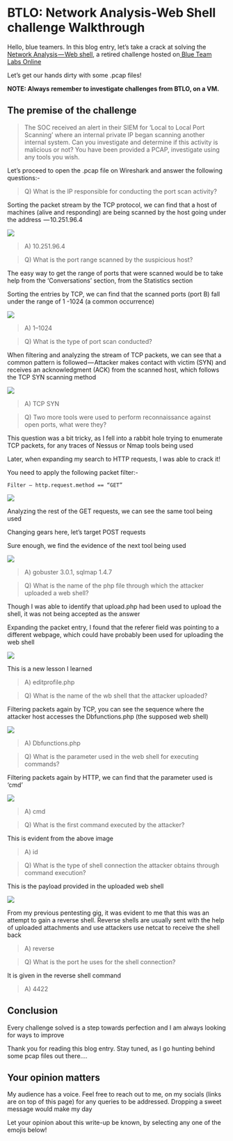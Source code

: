 # BTLO: Network Analysis-Web Shell challenge Walkthrough

Hello, blue teamers. In this blog entry, let’s take a crack at solving the [Network Analysis — Web shell](https://blueteamlabs.online/home/challenge/12), a retired challenge hosted on[ Blue Team Labs Online](https://blueteamlabs.online/home)

Let’s get our hands dirty with some .pcap files!

**NOTE: Always remember to investigate challenges from BTLO, on a VM.**

## The premise of the challenge

> The SOC received an alert in their SIEM for ‘Local to Local Port Scanning’ where an internal private IP began scanning another internal system. Can you investigate and determine if this activity is malicious or not? You have been provided a PCAP, investigate using any tools you wish.

Let’s proceed to open the .pcap file on Wireshark and answer the following questions:-

> Q) What is the IP responsible for conducting the port scan activity?

Sorting the packet stream by the TCP protocol, we can find that a host of machines (alive and responding) are being scanned by the host going under the address  — 10.251.96.4

&#x20;                                        ![](https://cdn-images-1.medium.com/max/1000/1\*Vt47c7nN7tZFzPgxDCeMBQ.png)

> A) 10.251.96.4

> Q) What is the port range scanned by the suspicious host?

The easy way to get the range of ports that were scanned would be to take help from the ‘Conversations’ section, from the Statistics section

Sorting the entries by TCP, we can find that the scanned ports (port B) fall under the range of 1 -1024 (a common occurrence)

&#x20;                                          ![](https://cdn-images-1.medium.com/max/1000/1\*TQClGCYoC2EnanyhRkjaxg.png)

> A) 1–1024

> Q) What is the type of port scan conducted?

When filtering and analyzing the stream of TCP packets, we can see that a common pattern is followed — Attacker makes contact with victim (SYN) and receives an acknowledgment (ACK) from the scanned host, which follows the TCP SYN scanning method

&#x20;                                           ![](https://cdn-images-1.medium.com/max/1000/1\*RggpNeFHLXyDOQfaFru5pw.png)

> A) TCP SYN

> Q) Two more tools were used to perform reconnaissance against open ports, what were they?

This question was a bit tricky, as I fell into a rabbit hole trying to enumerate TCP packets, for any traces of Nessus or Nmap tools being used

Later, when expanding my search to HTTP requests, I was able to crack it!

You need to apply the following packet filter:-

```
Filter — http.request.method == “GET”
```

&#x20;                                            ![](https://cdn-images-1.medium.com/max/1000/1\*dgzWokgvbiviTFynaA6qTQ.png)

Analyzing the rest of the GET requests, we can see the same tool being used

Changing gears here, let’s target POST requests

Sure enough, we find the evidence of the next tool being used&#x20;

&#x20;                                        ![](https://cdn-images-1.medium.com/max/1000/1\*hpTp7I\_x9gs0SZGw7P1SsQ.png)

> A) gobuster 3.0.1, sqlmap 1.4.7

> Q) What is the name of the php file through which the attacker uploaded a web shell?

Though I was able to identify that upload.php had been used to upload the shell, it was not being accepted as the answer

Expanding the packet entry, I found that the referer field was pointing to a different webpage, which could have probably been used for uploading the web shell

&#x20;                                           ![](https://cdn-images-1.medium.com/max/1000/1\*07RkwkMCa80KXffwm1\_1Dg.png)

This is a new lesson I learned

> A) editprofile.php

> Q) What is the name of the wb shell that the attacker uploaded?

Filtering packets again by TCP, you can see the sequence where the attacker host accesses the Dbfunctions.php (the supposed web shell)

&#x20;                                         ![](https://cdn-images-1.medium.com/max/1000/1\*ee0FBJHg0CqR\_pY-UGFK\_w.png)

> A) Dbfunctions.php

> Q) What is the parameter used in the web shell for executing commands?

Filtering packets again by HTTP, we can find that the parameter used is ‘cmd’

&#x20;                                         ![](https://cdn-images-1.medium.com/max/1000/1\*C0vmrSbD6M7ynCCA1sb1-w.png)

> A) cmd

> Q) What is the first command executed by the attacker?&#x20;

This is evident from the above image

> A) id

> Q) What is the type of shell connection the attacker obtains through command execution?

This is the payload provided in the uploaded web shell&#x20;

&#x20;                                       ![](https://cdn-images-1.medium.com/max/1000/1\*UJ2b0p-aMoFd6YCXM7GKBg.png)

From my previous pentesting gig, it was evident to me that this was an attempt to gain a reverse shell. Reverse shells are usually sent with the help of uploaded attachments and use attackers use netcat to receive the shell back

> A) reverse

> Q) What is the port he uses for the shell connection?

It is given in the reverse shell command&#x20;

> A) 4422

## Conclusion

Every challenge solved is a step towards perfection and I am always looking for ways to improve

Thank you for reading this blog entry. Stay tuned, as I go hunting behind some pcap files out there....

## Your opinion matters

My audience has a voice. Feel free to reach out to me, on my socials (links are on top of this page) for any queries to be addressed. Dropping a sweet message would make my day

Let your opinion about this write-up be known, by selecting any one of the emojis below!
